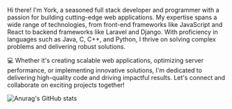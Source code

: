 Hi there! I'm York, a seasoned full stack developer and programmer with a passion for building cutting-edge web applications. My expertise spans a wide range of technologies, from front-end frameworks like JavaScript and React to backend frameworks like Laravel and Django. With proficiency in languages such as Java, C, C++, and Python, I thrive on solving complex problems and delivering robust solutions.

💻 Whether it's creating scalable web applications, optimizing server performance, or implementing innovative solutions, I'm dedicated to delivering high-quality code and driving impactful results. Let's connect and collaborate on exciting projects together!

![Anurag's GitHub stats](https://github-readme-stats.vercel.app/api?username=MartinsYork&theme=dark&show_icons=true)
